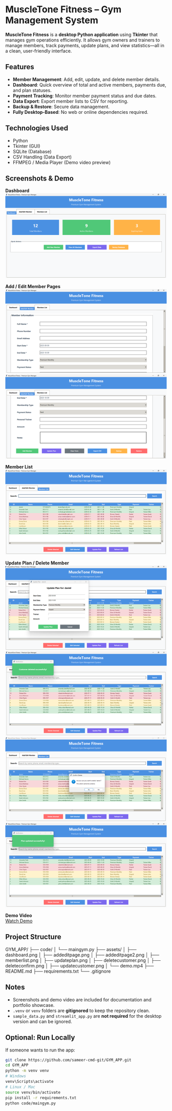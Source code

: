 # MuscleTone Fitness – Gym Management System

**MuscleTone Fitness** is a **desktop Python application** using **Tkinter** that manages gym operations efficiently. It allows gym owners and trainers to manage members, track payments, update plans, and view statistics—all in a clean, user-friendly interface.

## Features

- **Member Management**: Add, edit, update, and delete member details.
- **Dashboard**: Quick overview of total and active members, payments due, and plan statuses.
- **Payment Tracking**: Monitor member payment status and due dates.
- **Data Export**: Export member lists to CSV for reporting.
- **Backup & Restore**: Secure data management.
- **Fully Desktop-Based**: No web or online dependencies required.

## Technologies Used

- Python
- Tkinter (GUI)
- SQLite (Database)
- CSV Handling (Data Export)
- FFMPEG / Media Player (Demo video preview)

## Screenshots & Demo

**Dashboard**  
![Dashboard](assets/dashboard.png)

**Add / Edit Member Pages**  
![Add/Edit Member](assets/addeditpage.png)  
![Add/Edit Member 2](assets/addeditpage2.png)

**Member List**  
![Member List](assets/memberlist.png)

**Update Plan / Delete Member**  
![Update Plan](assets/updateplan.png)  
![Delete Member](assets/deletecustomer.png)  
![Delete Confirmation](assets/deleteconfirm.png)  
![Update Customer](assets/updatecustomer.png)

**Demo Video**  
[Watch Demo](assets/demo.mp4)

## Project Structure
GYM_APP/
├── code/
│ └── maingym.py
├── assets/
│ ├── dashboard.png
│ ├── addeditpage.png
│ ├── addeditpage2.png
│ ├── memberlist.png
│ ├── updateplan.png
│ ├── deletecustomer.png
│ ├── deleteconfirm.png
│ ├── updatecustomer.png
│ └── demo.mp4
├── README.md
├── requirements.txt
└── .gitignore



## Notes

- Screenshots and demo video are included for documentation and portfolio showcase.
- `.venv` or `venv` folders are **gitignored** to keep the repository clean.
- `sample_data.py` and `streamlit_app.py` are **not required** for the desktop version and can be ignored.

## Optional: Run Locally

If someone wants to run the app:

```bash
git clone https://github.com/sameer-cmd-git/GYM_APP.git
cd GYM_APP
python -m venv venv
# Windows
venv\Scripts\activate
# Linux / Mac
source venv/bin/activate
pip install -r requirements.txt
python code/maingym.py

